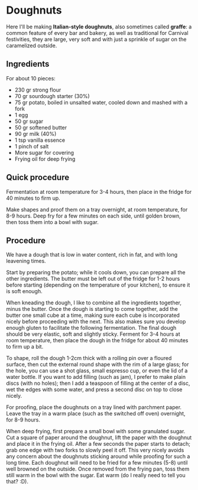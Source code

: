 # Doughnuts

Here I'll be making **Italian-style doughnuts**, also sometimes called **graffe**: a common feature of every bar and bakery, as well as traditional for
Carnival festivities, they are large, very soft and with just a sprinkle of sugar on the caramelized outside.

## Ingredients

For about 10 pieces:

- 230 gr strong flour
- 70 gr sourdough starter (30%)
- 75 gr potato, boiled in unsalted water, cooled down and mashed with a fork
- 1 egg
- 50 gr sugar
- 50 gr softened butter
- 90 gr milk (40%)
- 1 tsp vanilla essence
- 1 pinch of salt
- More sugar for covering
- Frying oil for deep frying

## Quick procedure

Fermentation at room temperature for 3-4 hours, then place in the fridge for 40 minutes to firm up.

Make shapes and proof them on a tray overnight, at room temperature, for 8-9 hours. Deep fry for a few minutes on each side, until golden brown, then toss them
into a bowl with sugar.

## Procedure

We have a dough that is low in water content, rich in fat, and with long leavening times.

Start by preparing the potato; while it cools down, you can prepare all the other ingredients. The butter must be left out of the fridge for 1-2 hours before
starting (depending on the temperature of your kitchen), to ensure it is soft enough.

When kneading the dough, I like to combine all the ingredients together, minus the butter. Once the dough is starting to come together, add the butter one small
cube at a time, making sure each cube is incorporated nicely before proceeding with the next. This also makes sure you develop enough gluten to facilitate the
following fermentation. The final dough should be very elastic, soft and slightly sticky. Ferment for 3-4 hours at room temperature, then place the dough in
the fridge for about 40 minutes to firm up a bit.

To shape, roll the dough 1-2cm thick with a rolling pin over a floured surface, then cut the external round shape with the rim of a large glass; for the hole, you can use a shot
glass, small espresso cup, or even the lid of a water bottle. If you want to add filling (such as jam), I prefer to make plain discs (with no holes); then I add
a teaspoon of filling at the center of a disc, wet the edges with some water, and press a second disc on top to close nicely.

For proofing, place the doughnuts on a tray lined with parchment paper. Leave the tray in a warm place (such as the switched off oven) overnight, for 8-9 hours.

When deep frying, first prepare a small bowl with some granulated sugar. Cut a square of paper around the doughnut, lift the paper with the
doughnut and place it in the frying oil. After a few seconds the paper starts to detach; grab one edge with two forks to slowly peel it off. This very nicely
avoids any concern about the doughnuts sticking around while proofing for such a long time. Each doughnut will need to be fried for a few minutes (5-8) until
well browned on the outside. Once removed from the frying pan, toss them still warm in the bowl with the sugar. Eat warm (do I really need to tell you that? :D).
